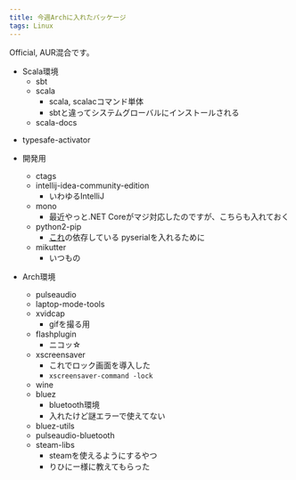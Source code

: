 ```yaml
---
title: 今週Archに入れたパッケージ
tags: Linux
---
```

Official, AUR混合です。

+ Scala環境
    - sbt
    - scala
        - scala, scalacコマンド単体
        - sbtと違ってシステムグローバルにインストールされる
    - scala-docs
- typesafe-activator

+ 開発用
    - ctags
    - intellij-idea-community-edition
        - いわゆるIntelliJ
    - mono
        - 最近やっと.NET Coreがマジ対応したのですが、こちらも入れておく
    - python2-pip
        - [これ](https://github.com/mcphail/linux_huawei_unlocker)の依存している
          pyserialを入れるために
    - mikutter
        - いつもの

+ Arch環境
    - pulseaudio
    - laptop-mode-tools
    - xvidcap
        - gifを撮る用
    - flashplugin
        - ニコッ☆
    - xscreensaver
        - これでロック画面を導入した
        - `xscreensaver-command -lock`
    - wine
    - bluez
        - bluetooth環境
        - 入れたけど謎エラーで使えてない
    - bluez-utils
    - pulseaudio-bluetooth
    - steam-libs
        - steamを使えるようにするやつ
        - りひにー様に教えてもらった
